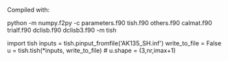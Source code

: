 Compiled with:

python -m numpy.f2py -c parameters.f90 tish.f90 others.f90 calmat.f90 trialf.f90 dclisb.f90 dclisb3.f90 -m tish

import tish
inputs = tish.pinput_fromfile('AK135_SH.inf')
write_to_file = False
u = tish.tish(*inputs, write_to_file) # u.shape = (3,nr,imax+1)
